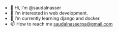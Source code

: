 - 👋 Hi, I’m @saudalnasser
- 👀 I’m interested in web development.
- 🌱 I’m currently learning django and docker.
- 📫 How to reach me saudalnasserpa@gmail.com

<!---
SAUDPA/SAUDPA is a ✨ special ✨ repository because its `README.md` (this file) appears on your GitHub profile.
You can click the Preview link to take a look at your changes.
--->
